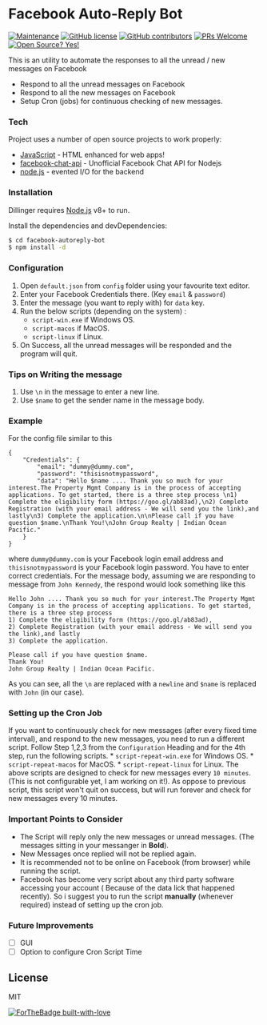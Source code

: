 # Facebook Auto-Reply Bot
[![Maintenance](https://img.shields.io/badge/Maintained%3F-no-red.svg)](https://bitbucket.org/lbesson/ansi-colors) [![GitHub license](https://img.shields.io/github/license/Naereen/StrapDown.js.svg)](https://github.com/Naereen/StrapDown.js/blob/master/LICENSE) [![GitHub contributors](https://img.shields.io/github/contributors/o-x-y-g-e-n/Facebook-AutoReply-Bot)](https://GitHub.com/o-x-y-g-e-n/Facebook-AutoReply-Bot/graphs/contributors/) [![PRs Welcome](https://img.shields.io/badge/PRs-welcome-brightgreen.svg?style=flat-square)](http://makeapullrequest.com) [![Open Source? Yes!](https://badgen.net/badge/Open%20Source%20%3F/Yes%21/blue?icon=github)](https://github.com/o-x-y-g-e-n/badges/)

This is an utility to automate the responses to all the unread / new messages on Facebook

  - Respond to all the unread messages on Facebook
  - Respond to all the new messages on Facebook
  - Setup Cron (jobs) for continuous checking of new messages.

### Tech

Project uses a number of open source projects to work properly:

* [JavaScript] - HTML enhanced for web apps!
* [facebook-chat-api] - Unofficial Facebook Chat API for Nodejs
* [node.js] - evented I/O for the backend

### Installation

Dillinger requires [Node.js](https://nodejs.org/) v8+ to run.

Install the dependencies and devDependencies:

```sh
$ cd facebook-autoreply-bot
$ npm install -d
```

### Configuration
1. Open `default.json` from `config` folder using your favourite text editor.
2. Enter your Facebook Credentials there. (Key `email` & `password`)
3. Enter the message (you want to reply with) for `data` key.
4. Run the below scripts (depending on the system) :
    *  `script-win.exe` if Windows OS.
    *  `script-macos` if MacOS.
    *  `script-linux` if Linux.
5. On Success, all the unread messages will be responded and the program will quit.

### Tips on Writing the message
1. Use `\n` in the message to enter a new line.
2. Use `$name` to get the sender name in the message body.

### Example
For the config file similar to this 
```
{
	"Credentials": {
		"email": "dummy@dummy.com",
		"password": "thisisnotmypassword",
		"data": "Hello $name .... Thank you so much for your interest.The Property Mgmt Company is in the process of accepting applications. To get started, there is a three step process \n1) Complete the eligibility form (https://goo.gl/ab83ad),\n2) Complete Registration (with your email address - We will send you the link),and lastly\n3) Complete the application.\n\nPlease call if you have question $name.\nThank You!\nJohn Group Realty | Indian Ocean Pacific."
	}
}
```
where `dummy@dummy.com` is your Facebook login email address and `thisisnotmypassword` is your Facebook login password. You have to enter correct credentials. For the message body, assuming we are responding to message from `John Kennedy`, the respond would look something like this
```
Hello John .... Thank you so much for your interest.The Property Mgmt Company is in the process of accepting applications. To get started, there is a three step process
1) Complete the eligibility form (https://goo.gl/ab83ad),
2) Complete Registration (with your email address - We will send you the link),and lastly
3) Complete the application.

Please call if you have question $name.
Thank You!
John Group Realty | Indian Ocean Pacific.
```
As you can see, all the `\n` are replaced with a `newline` and `$name` is replaced with `John` (in our case). 

### Setting up the Cron Job
If you want to continuously check for new messages (after every fixed time interval), and respond to the new messages, you need to run a different script. Follow Step 1,2,3 from the `Configuration` Heading and for the 4th step, run the following scripts.
    * `script-repeat-win.exe` for Windows OS.
    * `script-repeat-macos` for MacOS.
    * `script-repeat-linux` for Linux.
The above scripts are designed to check for new messages every `10 minutes`. (This is not configurable yet, I am working on it!). As oppose to previous script, this script won't quit on success, but will run forever and check for new messages every 10 minutes.

### Important Points to Consider
* The Script will reply only the new messages or unread messages. (The messages sitting in your messanger in **Bold**).
* New Messages once replied will not be replied again.
*  It is recommended not to be online on Facebook (from browser) while running the script.
*  Facebook has become very script about any third party software accessing your account ( Because of the data lick that happened recently). So i suggest you to run the script **manually** (whenever required) instead of setting up the cron job.

### Future Improvements 
- [ ] GUI
- [ ] Option to configure Cron Script Time

License
----

MIT


[![ForTheBadge built-with-love](http://ForTheBadge.com/images/badges/built-with-love.svg)](https://GitHub.com/o-x-y-g-e-n/)

[//]: # (These are reference links used in the body of this note and get stripped out when the markdown processor does its job. There is no need to format nicely because it shouldn't be seen. Thanks SO - http://stackoverflow.com/questions/4823468/store-comments-in-markdown-syntax)


   [dill]: <https://github.com/joemccann/dillinger>
   [node.js]: <http://nodejs.org>
   [JavaScript]: <https://www.javascript.com/>
   [facebook-chat-api]: <https://github.com/Schmavery/facebook-chat-api>
